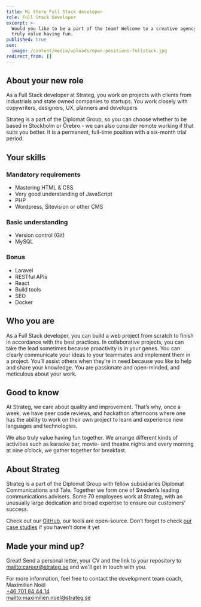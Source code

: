 ```yaml
---
title: Hi there Full Stack developer
role: Full Stack Developer
excerpt: >-
  Would you like to be a part of the team? Welcome to a creative agency where we
  truly value having fun.
published: true
seo:
  image: /content/media/uploads/open-positiens-fullstack.jpg
redirect_from: []
---
```

## About your new role

As a Full Stack developer at Strateg, you work on projects with clients from industrials and state owned companies to startups. You work closely with copywriters, designers, UX, planners and developers

Strateg is a part of the Diplomat Group, so you can choose whether to be based in Stockholm or Örebro - we can also consider remote working if that suits you better. It is a permanent, full-time position with a six-month trial period.

## Your skills

### Mandatory requirements

* Mastering HTML & CSS
* Very good understanding of JavaScript
* PHP
* Wordpress, Sitevision or other CMS

### Basic understanding

* Version control (Git)
* MySQL

### Bonus

* Laravel
* RESTful APIs
* React
* Build tools
* SEO
* Docker

## Who you are

As a Full Stack developer, you can build a web project from scratch to finish in accordance with the best practices. In collaborative projects, you can take the lead sometimes because proactivity is in your genes. You can clearly communicate your ideas to your teammates and implement them in a project. You’ll assist others when they’re in need because you like to help and share your knowledge. You are passionate and open-minded, and meticulous about your work.

## Good to know

At Strateg, we care about quality and improvement. That’s why, once a week, we have peer code reviews, and hackathon afternoons where one has the ability to work on their own project to learn and experience new languages and technologies.

We also truly value having fun together. We arrange different kinds of activities such as karaoke bar, movie- and theatre nights and every morning at nine o’clock, we gather together for breakfast.

## About Strateg

Strateg is a part of the Diplomat Group with fellow subsidiaries Diplomat Communications and Tale. Together we form one of Sweden’s leading communications advisers. Some 70 employees work at Strateg, with an unusually large dedication and broad expertise to ensure our customers’ success.

Check out our [GitHub](https://github.com/strt), our tools are open-source. Don’t forget to check [our case studies](/work) if you haven’t done it yet

## Made your mind up?

Great! Send a personal letter, your CV and the link to your repository to <mailto:career@strateg.se> and we'll get in touch with you.

For more information, feel free to contact the development team coach, Maximilien Noël\
[+46 701 84 44 14](tel:+46701844414)\
<mailto:maximilien.noel@strateg.se>
